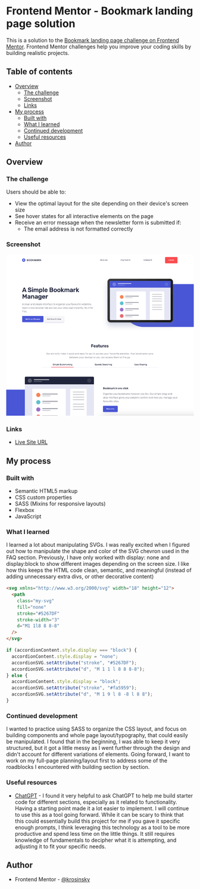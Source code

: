 # Frontend Mentor - Bookmark landing page solution

This is a solution to the [Bookmark landing page challenge on Frontend Mentor](https://www.frontendmentor.io/challenges/bookmark-landing-page-5d0b588a9edda32581d29158). Frontend Mentor challenges help you improve your coding skills by building realistic projects.

## Table of contents

- [Overview](#overview)
  - [The challenge](#the-challenge)
  - [Screenshot](#screenshot)
  - [Links](#links)
- [My process](#my-process)
  - [Built with](#built-with)
  - [What I learned](#what-i-learned)
  - [Continued development](#continued-development)
  - [Useful resources](#useful-resources)
- [Author](#author)

## Overview

### The challenge

Users should be able to:

- View the optimal layout for the site depending on their device's screen size
- See hover states for all interactive elements on the page
- Receive an error message when the newsletter form is submitted if:
  - The email address is not formatted correctly

### Screenshot

![Image Screenshot](./images/screenshot.png)

### Links

- [Live Site URL](https://your-live-site-url.com)

## My process

### Built with

- Semantic HTML5 markup
- CSS custom properties
- SASS (Mixins for responsive layouts)
- Flexbox
- JavaScript

### What I learned

I learned a lot about manipulating SVGs. I was really excited when I figured out how to manipulate the shape and color of the SVG chevron used in the FAQ section. Previously, I have only worked with display: none and display:block to show different images depending on the screen size. I like how this keeps the HTML code clean, semantic, and meaningful (instead of adding unnecessary extra divs, or other decorative content)

```html
<svg xmlns="http://www.w3.org/2000/svg" width="18" height="12">
  <path
    class="my-svg"
    fill="none"
    stroke="#5267DF"
    stroke-width="3"
    d="M1 1l8 8 8-8"
  />
</svg>
```

```js
if (accordionContent.style.display === "block") {
  accordionContent.style.display = "none";
  accordionSVG.setAttribute("stroke", "#5267DF");
  accordionSVG.setAttribute("d", "M 1 1 l 8 8 8-8");
} else {
  accordionContent.style.display = "block";
  accordionSVG.setAttribute("stroke", "#fa5959");
  accordionSVG.setAttribute("d", "M 1 9 l 8 -8 l 8 8");
}
```

### Continued development

I wanted to practice using SASS to organize the CSS layout, and focus on building components and whole page layout/typography, that could easily be manipulated. I found that in the beginning, I was able to keep it very structured, but it got a little messy as I went further through the design and didn't account for different variations of elements. Going forward, I want to work on my full-page planning/layout first to address some of the roadblocks I encountered with building section by section.

### Useful resources

- [ChatGPT](https://chat.openai.com/) - I found it very helpful to ask ChatGPT to help me build starter code for different sections, especially as it related to functionality. Having a starting point made it a lot easier to implement. I will continue to use this as a tool going forward. While it can be scary to think that this could essentially build this project for me if you gave it specific enough prompts, I think leveraging this technology as a tool to be more productive and spend less time on the little things. It still requires knowledge of fundamentals to decipher what it is attempting, and adjusting it to fit your specific needs.

## Author

- Frontend Mentor - [@krosinsky](https://www.frontendmentor.io/profile/krosinsky)
